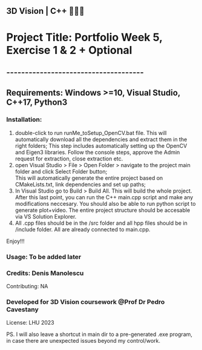 ## 3D Vision | C++ 👨🏻‍💻 

# Project Title: Portfolio Week 5, Exercise 1 & 2 + Optional

## -------------------------------------

## Requirements: Windows >=10, Visual Studio, C++17, Python3

### Installation:
1. double-click to run runMe_toSetup_OpenCV.bat file. This will automatically download all the dependencies and extract them in the right folders;
   This step includes automatically setting up the OpenCV and Eigen3 libraries. Follow the console steps, approve the Admin request for extraction, close extraction etc.
2. open Visual Studio > File > Open Folder > navigate to the project main folder and click Select Folder button; 		
   This will automatically generate the entire project based on CMakeLists.txt, link dependencies and set up paths;
3. In Visual Studio go to Build > Build All. This will build the whole project.
   After this last point, you can run the C++ main.cpp script and make any modifications neccesary. 
   You should also be able to run python script to generate plot+video.
   The entire project structure should be accesable via VS Solution Explorer.
4. All .cpp files should be in the /src folder and all hpp files should be in /include folder. All are already connected to main.cpp.

Enjoy!!!


### Usage: To be added later

### Credits: Denis Manolescu
Contributing: NA

### Developed for 3D Vision coursework @Prof Dr Pedro Cavestany

License: LHU 2023

PS. I will also leave a shortcut in main dir to a pre-generated .exe program, in case there are unexpected issues beyond my control/work.
